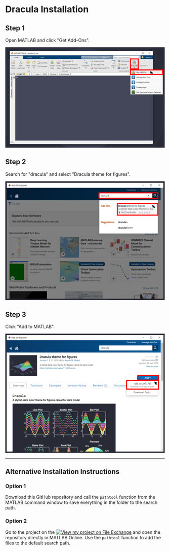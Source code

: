# **Dracula Installation**

## Step 1

Open MATLAB and click "Get Add-Ons".

<img src="../images/installation_step01.png" alt="Installation Step 1" width="600"/>

## Step 2

Search for "dracula" and select "Dracula theme for figures".

<img src="../images/installation_step02.png" alt="Installation Step 2" width="600"/>

## Step 3

Click "Add to MATLAB".

<img src="../images/installation_step03.png" alt="Installation Step 3" width="600"/>

---
## Alternative Installation Instructions

### Option 1
 Download this GitHub repository and call the `pathtool` function from the MATLAB command window to save everything in the folder to the search path.

### Option 2
Go to the project on the [![View my project on File Exchange](https://www.mathworks.com/matlabcentral/images/matlab-file-exchange.svg)](https://www.mathworks.com/matlabcentral/fileexchange/157951) and open the repository directly in MATLAB Online. Use the `pathtool` function to add the files to the default search path.